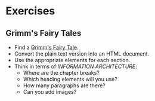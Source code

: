 # Exercises

## Grimm's Fairy Tales

* Find a [Grimm's Fairy Tale](https://www.cs.cmu.edu/~spok/grimmtmp/).
* Convert the plain text version into an HTML document.
* Use the appropriate elements for each section.
* Think in terms of _INFORMATION ARCHITECTURE_:
  * Where are the chapter breaks?
  * Which heading elements will you use?
  * How many paragraphs are there?
  * Can you add images?
